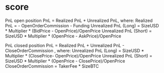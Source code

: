 # score

PnL open position
PnL = Realized PnL + Unrealized PnL, where:
Realized PnL = - OpenOrderCommission - Funding
Unrealized PnL (Long) = SizeUSD * Multiplier * (BidPrice - OpenPrice)/OpenPrice
Unrealized PnL (Short) = SizeUSD * Multiplier * (OpenPrice - AskPrice)/OpenPrice

PnL closed position
PnL = Realized PnL + Unrealized PnL - CloseOrderCommission , where:
Unrealized PnL (Long) = SizeUSD * Multiplier * (ClosePrice- OpenPrice)/OpenPrice
Unrealized PnL (Short) = SizeUSD * Multiplier * (OpenPrice - ClosePrice)/OpenPrice
CloseOrderCommission = TakerFee * SizeBTC